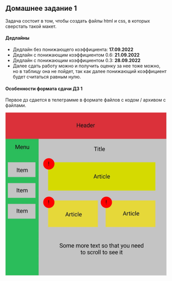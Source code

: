 ## Домашнее задание 1

Задача состоит в том, чтобы создать файлы html и css, в которых сверстать такой макет.

#### Дедлайны

- Дедлайн без понижающего коэффициента: **17.09.2022**
- Дедлайн с понижающим коэффициентом 0.6: **21.09.2022**
- Дедлайн с понижающим коэффициентом 0.3: **28.09.2022**
- Далее сдать работу можно и получить оценку за нее тоже можно, но в таблицу она не пойдет, 
  так как далее понижающий коэффициент будет считаться равным нулю.
  
#### Особенности формата сдачи ДЗ 1

Первое дз сдается в телеграмме в формате файлов с кодом / архивом с файлами.

![](./layout.png)
